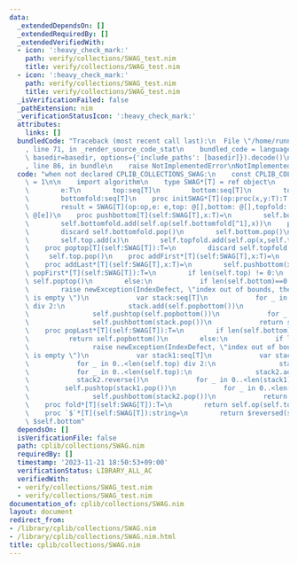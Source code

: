 ```yaml
---
data:
  _extendedDependsOn: []
  _extendedRequiredBy: []
  _extendedVerifiedWith:
  - icon: ':heavy_check_mark:'
    path: verify/collections/SWAG_test.nim
    title: verify/collections/SWAG_test.nim
  - icon: ':heavy_check_mark:'
    path: verify/collections/SWAG_test.nim
    title: verify/collections/SWAG_test.nim
  _isVerificationFailed: false
  _pathExtension: nim
  _verificationStatusIcon: ':heavy_check_mark:'
  attributes:
    links: []
  bundledCode: "Traceback (most recent call last):\n  File \"/home/runner/.local/lib/python3.10/site-packages/onlinejudge_verify/documentation/build.py\"\
    , line 71, in _render_source_code_stat\n    bundled_code = language.bundle(stat.path,\
    \ basedir=basedir, options={'include_paths': [basedir]}).decode()\n  File \"/home/runner/.local/lib/python3.10/site-packages/onlinejudge_verify/languages/nim.py\"\
    , line 86, in bundle\n    raise NotImplementedError\nNotImplementedError\n"
  code: "when not declared CPLIB_COLLECTIONS_SWAG:\n    const CPLIB_COLLECTIONS_SWAG*\
    \ = 1\n\n    import algorithm\n    type SWAG*[T] = ref object\n        op:proc(x,y:T):T\n\
    \        e:T\n        top:seq[T]\n        bottom:seq[T]\n        topfold:seq[T]\n\
    \        bottomfold:seq[T]\n    proc initSWAG*[T](op:proc(x,y:T):T,e:T):SWAG[T]=\n\
    \        result = SWAG[T](op:op,e: e,top: @[],bottom: @[],topfold: @[e],bottomfold:\
    \ @[e])\n    proc pushbottom[T](self:SWAG[T],x:T)=\n        self.bottom.add(x)\n\
    \        self.bottomfold.add(self.op(self.bottomfold[^1],x))\n    proc popbottom[T](self:SWAG[T]):T=\n\
    \        discard self.bottomfold.pop()\n        self.bottom.pop()\n    proc pushtop[T](self:SWAG[T],x:T)=\n\
    \        self.top.add(x)\n        self.topfold.add(self.op(x,self.topfold[^1]))\n\
    \    proc poptop[T](self:SWAG[T]):T=\n        discard self.topfold.pop()\n   \
    \     self.top.pop()\n    proc addFirst*[T](self:SWAG[T],x:T)=\n        self.pushtop(x)\n\
    \    proc addLast*[T](self:SWAG[T],x:T)=\n        self.pushbottom(x)\n    proc\
    \ popFirst*[T](self:SWAG[T]):T=\n        if len(self.top) != 0:\n            return\
    \ self.poptop()\n        else:\n            if len(self.bottom)==0:\n        \
    \        raise newException(IndexDefect, \"index out of bounds, the container\
    \ is empty \")\n            var stack:seq[T]\n            for _ in 0..<len(self.bottom)\
    \ div 2:\n                stack.add(self.popbottom())\n            for _ in 0..<len(self.bottom):\n\
    \                self.pushtop(self.popbottom())\n            for _ in 0..<len(stack):\n\
    \                self.pushbottom(stack.pop())\n            return self.poptop()\n\
    \    proc popLast*[T](self:SWAG[T]):T=\n        if len(self.bottom) != 0:\n  \
    \          return self.popbottom()\n        else:\n            if len(self.top)==0:\n\
    \                raise newException(IndexDefect, \"index out of bounds, the container\
    \ is empty \")\n            var stack1:seq[T]\n            var stack2:seq[T]\n\
    \            for _ in 0..<len(self.top) div 2:\n                stack1.add(self.poptop())\n\
    \            for _ in 0..<len(self.top):\n                stack2.add(self.poptop())\n\
    \            stack2.reverse()\n            for _ in 0..<len(stack1):\n       \
    \         self.pushtop(stack1.pop())\n            for _ in 0..<len(stack2):\n\
    \                self.pushbottom(stack2.pop())\n            return self.popbottom()\n\
    \    proc fold*[T](self:SWAG[T]):T=\n        return self.op(self.topfold[^1],self.bottomfold[^1])\n\
    \    proc `$`*[T](self:SWAG[T]):string=\n        return $reversed(self.top) &\
    \ $self.bottom"
  dependsOn: []
  isVerificationFile: false
  path: cplib/collections/SWAG.nim
  requiredBy: []
  timestamp: '2023-11-21 18:50:53+09:00'
  verificationStatus: LIBRARY_ALL_AC
  verifiedWith:
  - verify/collections/SWAG_test.nim
  - verify/collections/SWAG_test.nim
documentation_of: cplib/collections/SWAG.nim
layout: document
redirect_from:
- /library/cplib/collections/SWAG.nim
- /library/cplib/collections/SWAG.nim.html
title: cplib/collections/SWAG.nim
---
```

